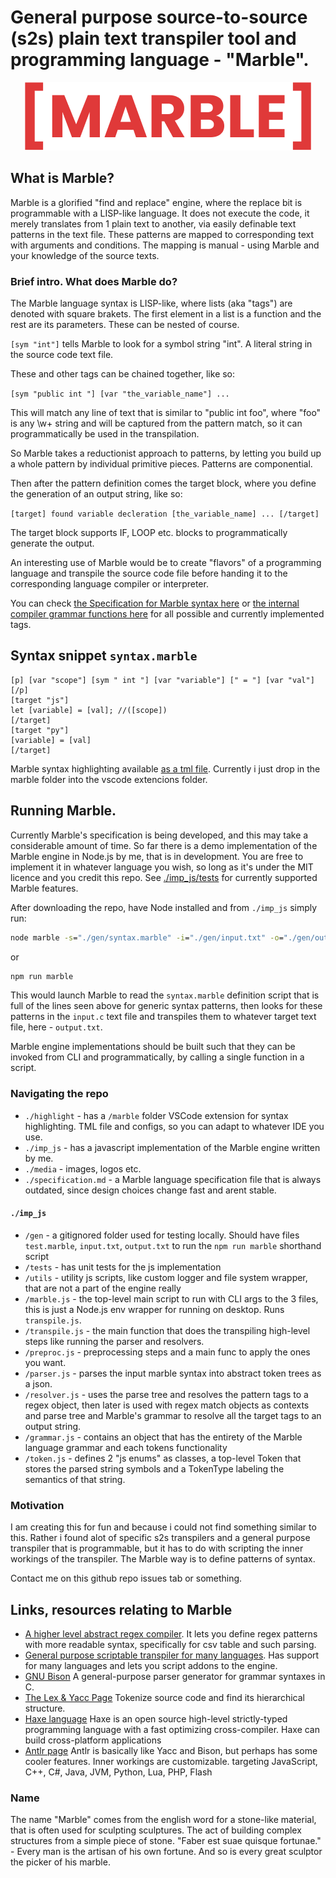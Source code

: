 # General purpose source-to-source (s2s) plain text transpiler tool and programming language - "Marble".

<p align="center"><img src="./media/Marble%20logo.png"/></p>

## What is Marble?
Marble is a glorified "find and replace" engine, where the replace bit is programmable with a LISP-like language. It does not execute the code, it merely translates from 1 plain text to another, via easily definable text patterns in the text file. These patterns are mapped to corresponding text with arguments and conditions. The mapping is manual - using Marble and your knowledge of the source texts.

### Brief intro. What does Marble do?

The Marble language syntax is LISP-like, where lists (aka "tags") are denoted with square brakets. The first element in a list is a function and the rest are its parameters. These can be nested of course.

``[sym "int"]`` tells Marble to look for a symbol string "int". A literal string in the source code text file.

These and other tags can be chained together, like so:

``[sym "public int "] [var "the_variable_name"] ...``

This will match any line of text that is similar to "public int foo", where "foo" is any \w+ string and will be captured from the pattern match, so it can programmatically be used in the transpilation.

So Marble takes a reductionist approach to patterns, by letting you build up a whole pattern by individual primitive pieces. Patterns are componential.

Then after the pattern definition comes the target block, where you define the generation of an output string, like so:

``[target] found variable decleration [the_variable_name] ... [/target]``

The target block supports IF, LOOP etc. blocks to programmatically generate the output.

An interesting use of Marble would be to create "flavors" of a programming language and transpile the source code file before handing it to the corresponding language compiler or interpreter.

You can check [the Specification for Marble syntax here](./specification.md) or [the internal compiler grammar functions here](./imp_js/grammar.js) for all possible and currently implemented tags.

## Syntax snippet ``syntax.marble``

```
[p] [var "scope"] [sym " int "] [var "variable"] [" = "] [var "val"] [/p]
[target "js"]
let [variable] = [val]; //([scope])
[/target]
[target "py"]
[variable] = [val]
[/target]
```

Marble syntax highlighting available [as a tml file](./highlight/marble/syntaxes/marble.tmLanguage.json).
Currently i just drop in the marble folder into the vscode extencions folder.

## Running Marble.

Currently Marble's specification is being developed, and this may take a considerable amount of time. So far there is a demo implementation of the Marble engine in Node.js by me, that is in development. You are free to implement it in whatever language you wish, so long as it's under the MIT licence and you credit this repo. See [./imp_js/tests](./imp_js/tests) for currently supported Marble features.

After downloading the repo, have Node installed and from ``./imp_js`` simply run:

```bat
node marble -s="./gen/syntax.marble" -i="./gen/input.txt" -o="./gen/output.txt" -v=true
```

or

```bat
npm run marble
```

This would launch Marble to read the `syntax.marble` definition script that is full of the lines seen above for generic syntax patterns, then looks for these patterns in the `input.c` text file and transpiles them to whatever target text file, here - `output.txt`.

Marble engine implementations should be built such that they can be invoked from CLI and programmatically, by calling a single function in a script.

### Navigating the repo

* `./highlight` - has a `/marble` folder VSCode extension for syntax highlighting. TML file and configs, so you can adapt to whatever IDE you use.
* `./imp_js` - has a javascript implementation of the Marble engine written by me.
* `./media` - images, logos etc.
* `./specification.md` - a Marble language specification file that is always outdated, since design choices change fast and arent stable.

#### `./imp_js`

* `/gen` - a gitignored folder used for testing locally. Should have files `test.marble`, `input.txt`, `output.txt` to run the `npm run marble` shorthand script
* `/tests` - has unit tests for the js implementation
* `/utils` - utility js scripts, like custom logger and file system wrapper, that are not a part of the engine really
* `/marble.js` - the top-level main script to run with CLI args to the 3 files, this is just a Node.js env wrapper for running on desktop. Runs `transpile.js`.
* `/transpile.js` - the main function that does the transpiling high-level steps like running the parser and resolvers.
* `/preproc.js` - preprocessing steps and a main func to apply the ones you want.
* `/parser.js` - parses the input marble syntax into abstract token trees as a json.
* `/resolver.js` - uses the parse tree and resolves the pattern tags to a regex object, then later is used with regex match objects as contexts and parse tree and Marble's grammar to resolve all the target tags to an output string.
* `/grammar.js` - contains an object that has the entirety of the Marble language grammar and each tokens functionality
* `/token.js` - defines 2 "js enums" as classes, a top-level Token that stores the parsed string symbols and a TokenType labeling the semantics of that string. 

### Motivation

I am creating this for fun and because i could not find something similar to this. Rather i found alot of specific s2s transpilers and a general purpose transpiler that is programmable, but it has to do with scripting the inner workings of the transpiler. The Marble way is to define patterns of syntax.

Contact me on this github repo issues tab or something.

## Links, resources relating to Marble

* [A higher level abstract regex compiler](https://github.com/Ruminat/Asq-Server). It lets you define regex patterns with more readable syntax, specifically for csv table and such parsing.
* [General purpose scriptable transpiler for many languages](https://awesomeopensource.com/project/jarble/transpiler). Has support for many languages and lets you script addons to the engine.
* [GNU Bison](https://www.gnu.org/software/bison/) A general-purpose parser generator for grammar syntaxes in C.
* [The Lex & Yacc Page](http://dinosaur.compilertools.net/) Tokenize source code and find its hierarchical structure.
* [Haxe language](https://haxe.org/) Haxe is an open source high-level strictly-typed programming language with a fast optimizing cross-compiler. Haxe can build cross-platform applications 
* [Antlr page](https://www.antlr.org/) Antlr is basically like Yacc and Bison, but perhaps has some cooler features. Inner workings are customizable. 
targeting JavaScript, C++, C#, Java, JVM, Python, Lua, PHP, Flash

### Name

The name "Marble" comes from the english word for a stone-like material, that is often used for sculpting sculptures. The act of building complex structures from a simple piece of stone. "Faber est suae quisque fortunae." - Every man is the artisan of his own fortune. And so is every great sculptor the picker of his marble.
